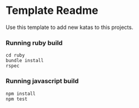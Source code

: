 # Template Readme

Use this template to add new katas to this projects.


### Running ruby build
```
cd ruby
bundle install
rspec
```

### Running javascript build

```
npm install
npm test
```
